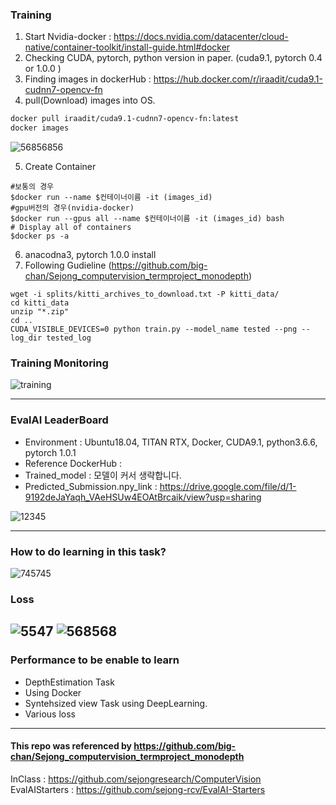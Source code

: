 ### Training

1. Start Nvidia-docker : https://docs.nvidia.com/datacenter/cloud-native/container-toolkit/install-guide.html#docker 
2. Checking CUDA, pytorch, python version in paper. (cuda9.1, pytorch 0.4 or 1.0.0 )
3. Finding images in dockerHub : https://hub.docker.com/r/iraadit/cuda9.1-cudnn7-opencv-fn
4. pull(Download) images into OS.
```sh
docker pull iraadit/cuda9.1-cudnn7-opencv-fn:latest
docker images
```

![56856856](https://user-images.githubusercontent.com/11037567/146694833-1b29e995-66ab-4201-af08-348a9d4d297b.PNG)


5. Create Container
```
#보통의 경우
$docker run --name $컨테이너이름 -it (images_id)
#gpu버전의 경우(nvidia-docker)
$docker run --gpus all --name $컨테이너이름 -it (images_id) bash
# Display all of containers
$docker ps -a
```

6. anacodna3, pytorch 1.0.0 install
7. Following Gudieline (https://github.com/big-chan/Sejong_computervision_termproject_monodepth)
```
wget -i splits/kitti_archives_to_download.txt -P kitti_data/
cd kitti_data
unzip "*.zip"
cd ..
CUDA_VISIBLE_DEVICES=0 python train.py --model_name tested --png --log_dir tested_log
```

### Training Monitoring

![training](https://user-images.githubusercontent.com/11037567/144466246-6c4aaf46-7814-47cd-ae18-f896790ee439.PNG)


---

### EvalAI LeaderBoard
- Environment : Ubuntu18.04, TITAN RTX, Docker, CUDA9.1, python3.6.6, pytorch 1.0.1
- Reference DockerHub : 
- Trained_model : 모델이 커서 생략합니다.
- Predicted_Submission.npy_link : https://drive.google.com/file/d/1-9192deJaYaqh_VAeHSUw4EOAtBrcaik/view?usp=sharing

![12345](https://user-images.githubusercontent.com/11037567/144466498-18afd658-89ba-4c6d-9536-af36e3ae4cd3.png)

---

### How to do learning in this task?
![745745](https://user-images.githubusercontent.com/11037567/144722911-2177a572-0f65-4627-9ed6-177b14fa1e20.PNG)
### Loss
![5547](https://user-images.githubusercontent.com/11037567/144722919-a922272f-566b-4251-8e70-a358ad54bb0c.PNG)
![568568](https://user-images.githubusercontent.com/11037567/144722925-1482ebdf-7a90-463a-be07-174fd9118d2f.PNG)
---
### Performance to be enable to learn  
- DepthEstimation Task
- Using Docker
- Syntehsized view Task using DeepLearning.
- Various loss
--- 
#### This repo was referenced by https://github.com/big-chan/Sejong_computervision_termproject_monodepth  
InClass : https://github.com/sejongresearch/ComputerVision  
EvalAIStarters : https://github.com/sejong-rcv/EvalAI-Starters
